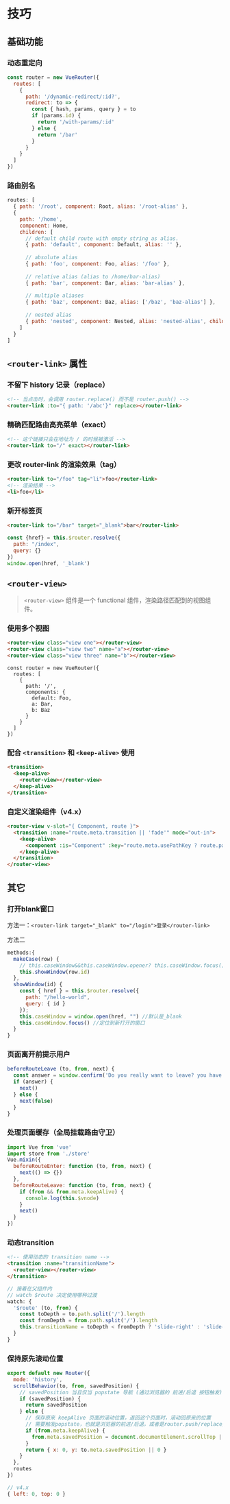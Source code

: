 # 技巧

## 基础功能

### 动态重定向

```js
const router = new VueRouter({
  routes: [
    {
      path: '/dynamic-redirect/:id?',
      redirect: to => {
        const { hash, params, query } = to
        if (params.id) {
          return '/with-params/:id'
        } else {
          return '/bar'
        }
      }
    }
  ]
})
```

### 路由别名

```js
routes: [
  { path: '/root', component: Root, alias: '/root-alias' },
  {
    path: '/home',
    component: Home,
    children: [
      // default child route with empty string as alias.
      { path: 'default', component: Default, alias: '' },
      
      // absolute alias
      { path: 'foo', component: Foo, alias: '/foo' },
      
      // relative alias (alias to /home/bar-alias)
      { path: 'bar', component: Bar, alias: 'bar-alias' },
      
      // multiple aliases
      { path: 'baz', component: Baz, alias: ['/baz', 'baz-alias'] },
      
      // nested alias
      { path: 'nested', component: Nested, alias: 'nested-alias', children: [{ path: 'foo', component: NestedFoo }] }
    ]
  }
]
```



## `<router-link>` 属性

### 不留下 history 记录（replace）

```html
<!-- 当点击时，会调用 router.replace() 而不是 router.push() -->
<router-link :to="{ path: '/abc'}" replace></router-link>
```

### 精确匹配路由高亮菜单（exact）

```html
<!-- 这个链接只会在地址为 / 的时候被激活 -->
<router-link to="/" exact></router-link>
```

### 更改 router-link 的渲染效果（tag）

```html
<router-link to="/foo" tag="li">foo</router-link>
<!-- 渲染结果 -->
<li>foo</li>
```

### 新开标签页

```html
<router-link to="/bar" target="_blank">bar</router-link>
```

```js
const {href} = this.$router.resolve({
  path: "/index",
  query: {}
})
window.open(href, '_blank')
```



## `<router-view>`

> `<router-view>` 组件是一个 functional 组件，渲染路径匹配到的视图组件。

### 使用多个视图

```html
<router-view class="view one"></router-view>
<router-view class="view two" name="a"></router-view>
<router-view class="view three" name="b"></router-view>
```

```js{5}
const router = new VueRouter({
  routes: [
    {
      path: '/',
      components: {
        default: Foo,
        a: Bar,
        b: Baz
      }
    }
  ]
})
```

### 配合 `<transition>` 和 `<keep-alive>` 使用

```html
<transition>
  <keep-alive>
    <router-view></router-view>
  </keep-alive>
</transition>
```

### 自定义渲染组件（v4.x）

```html
<router-view v-slot="{ Component, route }">
  <transition :name="route.meta.transition || 'fade'" mode="out-in">
    <keep-alive>
      <component :is="Component" :key="route.meta.usePathKey ? route.path : undefined" />
    </keep-alive>
  </transition>
</router-view>
```



## 其它

### 打开blank窗口

方法一：`<router-link target="_blank" to="/login">登录</router-link>`

方法二

```js
methods:{
  makeCase(row) {
    // this.caseWindow&&this.caseWindow.opener? this.caseWindow.focus(): this.showWindow()
    this.showWindow(row.id)
  },
  showWindow(id) {
    const { href } = this.$router.resolve({
      path: "/hello-world",
      query: { id }
    });
    this.caseWindow = window.open(href, "") //默认是_blank
    this.caseWindow.focus() //定位到新打开的窗口
  }
}
```

### 页面离开前提示用户

```js
beforeRouteLeave (to, from, next) {
  const answer = window.confirm('Do you really want to leave? you have unsaved changes!')
  if (answer) {
    next()
  } else {
    next(false)
  }
}
```

### 处理页面缓存（全局挂载路由守卫）

```js
import Vue from 'vue'
import store from './store'
Vue.mixin({
  beforeRouteEnter: function (to, from, next) {
    next(() => {})
  },
  beforeRouteLeave: function (to, from, next) {
    if (from && from.meta.keepAlive) {
      console.log(this.$vnode)
    }
    next()
  }
})
```

### 动态transition

```html
<!-- 使用动态的 transition name -->
<transition :name="transitionName">
  <router-view></router-view>
</transition>
```

```js
// 接着在父组件内
// watch $route 决定使用哪种过渡
watch: {
  '$route' (to, from) {
    const toDepth = to.path.split('/').length
    const fromDepth = from.path.split('/').length
    this.transitionName = toDepth < fromDepth ? 'slide-right' : 'slide-left'
  }
}
```

### 保持原先滚动位置

```js
export default new Router({
  mode: 'history',
  scrollBehavior(to, from, savedPosition) {
    // savedPosition 当且仅当 popstate 导航 (通过浏览器的 前进/后退 按钮触发) 时才可用
    if (savedPosition) {
      return savedPosition
    } else {
      // 保存原来 keepAlive 页面的滚动位置，返回这个页面时，滚动回原来的位置
      // 需要触发popstate，也就是浏览器的前进/后退，或者是router.push/replace方法
      if (from.meta.keepAlive) {
        from.meta.savedPosition = document.documentElement.scrollTop || window.scrollY || document.body.scrollTop
      }
      return { x: 0, y: to.meta.savedPosition || 0 }
    }
  },
  routes
})
```

```js
// v4.x
{ left: 0, top: 0 }
```

